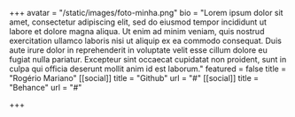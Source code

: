 +++
avatar = "/static/images/foto-minha.png"
bio = "Lorem ipsum dolor sit amet, consectetur adipiscing elit, sed do eiusmod tempor incididunt ut labore et dolore magna aliqua. Ut enim ad minim veniam, quis nostrud exercitation ullamco laboris nisi ut aliquip ex ea commodo consequat. Duis aute irure dolor in reprehenderit in voluptate velit esse cillum dolore eu fugiat nulla pariatur. Excepteur sint occaecat cupidatat non proident, sunt in culpa qui officia deserunt mollit anim id est laborum."
featured = false
title = "Rogério Mariano"
[[social]]
title = "Github"
url = "#"
[[social]]
title = "Behance"
url = "#"

+++
